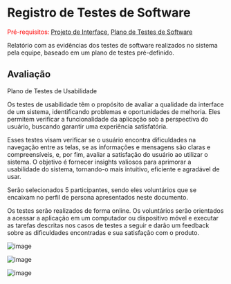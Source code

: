 # Registro de Testes de Software

<span style="color:red">Pré-requisitos: <a href="3-Projeto de Interface.md"> Projeto de Interface</a></span>, <a href="8-Plano de Testes de Software.md"> Plano de Testes de Software</a>

Relatório com as evidências dos testes de software realizados no sistema pela equipe, baseado em um plano de testes pré-definido.

## Avaliação

Plano de Testes de Usabilidade 

Os testes de usabilidade têm o propósito de avaliar a qualidade da interface de um sistema, identificando problemas e oportunidades de melhoria. Eles permitem verificar a funcionalidade da aplicação sob a perspectiva do usuário, buscando garantir uma experiência satisfatória.   

Esses testes visam verificar se o usuário encontra dificuldades na navegação entre as telas, se as informações e mensagens são claras e compreensíveis, e, por fim, avaliar a satisfação do usuário ao utilizar o sistema. O objetivo é fornecer insights valiosos para aprimorar a usabilidade do sistema, tornando-o mais intuitivo, eficiente e agradável de usar.   

Serão selecionados 5 participantes, sendo eles voluntários que se encaixam no perfil de persona apresentados neste documento.   

Os testes serão realizados de forma online. Os voluntários serão orientados a acessar a aplicação em um computador ou dispositivo móvel e executar as tarefas descritas nos casos de testes a seguir e darão um feedback sobre as dificuldades encontradas e sua satisfação com o produto. 

![image](https://github.com/ICEI-PUC-Minas-PMV-ADS/Pet-s-Car/assets/123743005/ef8b36d4-9d00-46bb-94b8-b9a058b159b8)

![image](https://github.com/ICEI-PUC-Minas-PMV-ADS/Pet-s-Car/assets/123743005/3fbfe824-de12-46f5-b5ff-a952824d5f20)

![image](https://github.com/ICEI-PUC-Minas-PMV-ADS/Pet-s-Car/assets/123743005/fdf30bf7-c771-4d5a-b74d-1a4fc021fd1e)

